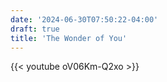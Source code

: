 ```yaml
---
date: '2024-06-30T07:50:22-04:00'
draft: true
title: 'The Wonder of You'
---
```


{{< youtube oV06Km-Q2xo >}}


